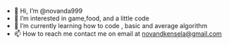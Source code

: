 - 👋 Hi, I’m @novanda999
- 👀 I’m interested in game,food, and a little code
- 🌱 I’m currently learning how to code , basic and average algorithm 
- 📫 How to reach me contact me on email at novandkensela@gmail.com

<!---
novanda999/novanda999 is a ✨ special ✨ repository because its `README.md` (this file) appears on your GitHub profile.
You can click the Preview link to take a look at your changes.
--->
